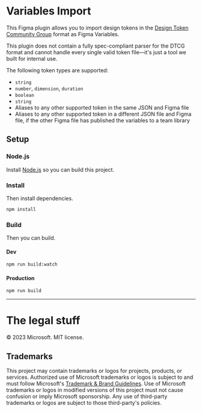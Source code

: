 # Variables Import

This Figma plugin allows you to import design tokens in the [Design Token Community Group](https://design-tokens.github.io/community-group/format/) format as Figma Variables.

This plugin does not contain a fully spec-compliant parser for the DTCG format and cannot handle every single valid token file—it's just a tool we built for internal use.

The following token types are supported:

-   `string`
-   `number`, `dimension`, `duration`
-   `boolean`
-   `string`
-   Aliases to any other supported token in the same JSON and Figma file
-   Aliases to any other supported token in a different JSON file and Figma file, if the other Figma file has published the variables to a team library

## Setup

### Node.js

Install [Node.js](https://nodejs.org/en/download) so you can build this project.

### Install

Then install dependencies.

```bash
npm install
```

### Build

Then you can build.

#### Dev

```bash
npm run build:watch
```

#### Production

```bash
npm run build
```

---

# The legal stuff

© 2023 Microsoft. MIT license.

## Trademarks

This project may contain trademarks or logos for projects, products, or services. Authorized use of Microsoft trademarks or logos is subject to and must follow Microsoft's [Trademark & Brand Guidelines](https://www.microsoft.com/en-us/legal/intellectualproperty/trademarks/usage/general). Use of Microsoft trademarks or logos in modified versions of this project must not cause confusion or imply Microsoft sponsorship. Any use of third-party trademarks or logos are subject to those third-party's policies.
